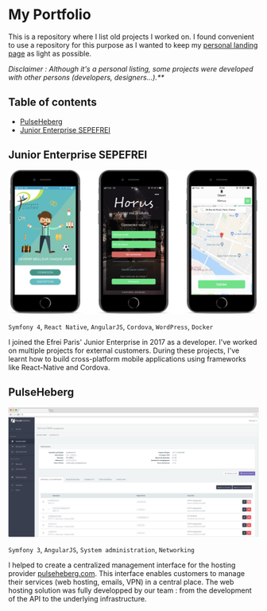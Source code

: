 # My Portfolio

This is a repository where I list old projects I worked on.
I found convenient to use a repository for this purpose as I wanted to keep my [personal landing page](https://tcardonne.fr) as light as possible.

_Disclaimer : Although it's a personal listing, some projects were developed with other persons (developers, designers...).**_

## Table of contents

* [PulseHeberg](#pulseheberg)
* [Junior Enterprise SEPEFREI](#Junior-Enterprise-SEPEFREI)

## Junior Enterprise SEPEFREI

![SEPEFREI Horus](img/sepefrei.png)

`Symfony 4`, `React Native`, `AngularJS`, `Cordova`, `WordPress`, `Docker`

I joined the Efrei Paris' Junior Enterprise in 2017 as a developer. I've worked on multiple projects for external customers.
During these projects, I've learnt how to build cross-platform mobile applications using frameworks like React-Native and Cordova.

## PulseHeberg

![PulseHeberg](img/pulseheberg_b.png)

`Symfony 3`, `AngularJS`, `System administration`, `Networking`

I helped to create a centralized management interface for the hosting provider [pulseheberg.com](https://pulseheberg.com).
This interface enables customers to manage their services (web hosting, emails, VPN) in a central place.
The web hosting solution was fully developped by our team : from the development of the API to the underlying infrastructure.

